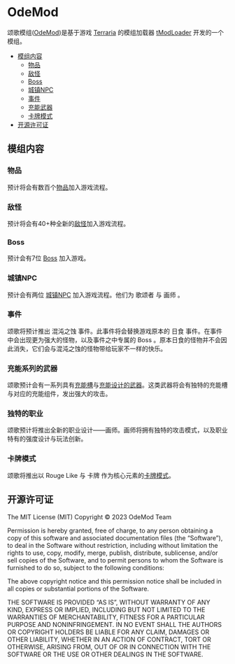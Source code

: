 # OdeMod
颂歌模组([OdeMod](https://github.com/zqzcsilver/OdeMod))是基于游戏 [Terraria](https://store.steampowered.com/app/105600/Terraria/) 的模组加载器 [tModLoader](https://store.steampowered.com/app/1281930/tModLoader/) 开发的一个模组。

 * [模组内容](#模组内容)
   * [物品](#物品)
   * [敌怪](#敌怪)
   * [Boss](#boss)
   * [城镇NPC](#城镇npc)
   * [事件](#事件)
   * [充能武器](#充能系列的武器)
   * [卡牌模式](#卡牌模式)
 * [开源许可证](#开源许可证)
  
## 模组内容
### 物品
预计将会有数百个[物品](https://github.com/zqzcsilver/OdeMod/tree/main/Items)加入游戏流程。
### 敌怪
预计将会有40+种全新的[敌怪](https://github.com/zqzcsilver/OdeMod/tree/main/NPCs/Enemies)加入游戏流程。
### Boss
预计会有7位 [Boss](https://github.com/zqzcsilver/OdeMod/tree/main/NPCs/Boss) 加入游戏。
### 城镇NPC
预计会有两位 [城镇NPC](https://github.com/zqzcsilver/OdeMod/tree/main/NPCs/TownNPCs) 加入游戏流程。他们为 歌颂者 与 画师 。
### 事件
颂歌将预计推出 混沌之蚀 事件。此事件将会替换游戏原本的 日食 事件。在事件中会出现更为强大的怪物，以及事件之中专属的 Boss 。原本日食的怪物并不会因此消失，它们会与混沌之蚀的怪物带给玩家不一样的快乐。
### 充能系列的武器
颂歌预计会有一系列具有[充能槽](https://github.com/zqzcsilver/OdeMod/tree/main/UI/OdeUISystem/Containers/Recharge)与[充能设计的武器](https://github.com/zqzcsilver/OdeMod/tree/main/Items/Series/Recharge)。这类武器将会有独特的充能槽与对应的充能组件，发出强大的攻击。
### 独特的职业
颂歌预计将推出全新的职业设计——画师。画师将拥有独特的攻击模式，以及职业特有的强度设计与玩法创新。
### 卡牌模式
颂歌将推出以 Rouge Like 与 卡牌 作为核心元素的[卡牌模式](https://github.com/zqzcsilver/OdeMod/tree/main/CardMode)。
## 开源许可证
The MIT License (MIT)
Copyright © 2023 OdeMod Team

Permission is hereby granted, free of charge, to any person obtaining a copy of this software and associated documentation files (the “Software”), to deal in the Software without restriction, including without limitation the rights to use, copy, modify, merge, publish, distribute, sublicense, and/or sell copies of the Software, and to permit persons to whom the Software is furnished to do so, subject to the following conditions:

The above copyright notice and this permission notice shall be included in all copies or substantial portions of the Software.

THE SOFTWARE IS PROVIDED “AS IS”, WITHOUT WARRANTY OF ANY KIND, EXPRESS OR IMPLIED, INCLUDING BUT NOT LIMITED TO THE WARRANTIES OF MERCHANTABILITY, FITNESS FOR A PARTICULAR PURPOSE AND NONINFRINGEMENT. IN NO EVENT SHALL THE AUTHORS OR COPYRIGHT HOLDERS BE LIABLE FOR ANY CLAIM, DAMAGES OR OTHER LIABILITY, WHETHER IN AN ACTION OF CONTRACT, TORT OR OTHERWISE, ARISING FROM, OUT OF OR IN CONNECTION WITH THE SOFTWARE OR THE USE OR OTHER DEALINGS IN THE SOFTWARE.